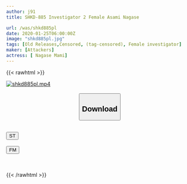 ```yaml
---
author: j91
title: SHKD-885 Investigator 2 Female Asami Nagase

url: /was/shkd885pl
date: 2020-01-25T06:00:00Z
image: "shkd885pl.jpg"
tags: [Old Releases,Censored, (tag-censored), Female investigator]
maker: [Attackers]
actress: [ Nagase Mami]
---
```



{{< rawhtml >}}

<div class="video" data-videoid="8OpO1e7gglfXMk">
    <a href="javascript:;">
        <img src="/was/shkd885pl/shkd885pl.jpg" width="WIDTH" height="HEIGHT" alt="shkd885pl.mp4" loading="lazy">
    </a>
</div>

<script type="text/javascript" src="https://j91.asia/asset/on-demand-st.js"></script>

<br>
  <link rel="stylesheet" href="https://j91.asia/asset/bs5.css">
  
  <center>
  <button class="btn btn-primary" type="button" data-bs-toggle="collapse" data-bs-target=".multi-collapse" aria-expanded="false" aria-controls="multiCollapseExample1 multiCollapseExample2"><h2>Download</h2></button></center>
</p>
<div class="row">
  <div class="col">
    <div class="collapse multi-collapse" id="multiCollapseExample1">
      <div class="card card-body">
	      	      <br>
<div class="buttons">  
<a href="https://streamtape.to/v/8OpO1e7gglfXMk" target="_blank"><button class="btn-hover color-3"><i class="fa fa-download"></i> ST</button></a></div>
    </div>
  </div>
</div>
  <div class="col">
    <div class="collapse multi-collapse" id="multiCollapseExample2">
      <div class="card card-body">
	      <br>
<div class="buttons">
    <a href="https://filemoon.sx/d/khtu9nfi8sot" target="_blank"><button class="btn-hover color-8"><i class="fa fa-download"></i> FM</button></a></div>
<br><br>
      </div>
    </div>
  </div>
</div>

{{< /rawhtml >}}